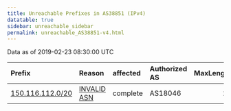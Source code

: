 ```yaml
---
title: Unreachable Prefixes in AS38851 (IPv4)
datatable: true
sidebar: unreachable_sidebar
permalink: unreachable_AS38851-v4.html
---
```


Data as of 2019-02-23 08:30:00 UTC


<div class="datatable-begin"></div>

| Prefix                                                     | Reason                                                                                                  | affected   | Authorized AS   |   MaxLength | Anchor                                       |   unreachable /24s |
|:-----------------------------------------------------------|:--------------------------------------------------------------------------------------------------------|:-----------|:----------------|------------:|:---------------------------------------------|-------------------:|
| [150.116.112.0/20](https://stat.ripe.net/150.116.112.0/20) | [INVALID ASN](https://rpki-validator.ripe.net/announcement-preview?asn=AS38851&prefix=150.116.112.0/20) | complete   | AS18046         |          24 | [APNIC](unreachable_APNIC_RPKI_Root-v4.html) |                 16 |

<div class="datatable-end"></div>